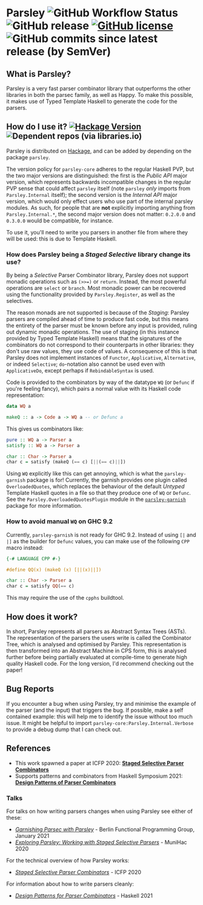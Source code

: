 # Parsley ![GitHub Workflow Status](https://img.shields.io/github/actions/workflow/status/j-mie6/ParsleyHaskell/ci.yaml?branch=master) ![GitHub release](https://img.shields.io/github/v/release/j-mie6/ParsleyHaskell) [![GitHub license](https://img.shields.io/badge/License-BSD%203--Clause-blue.svg)](https://github.com/j-mie6/ParsleyHaskell/blob/master/LICENSE) ![GitHub commits since latest release (by SemVer)](https://img.shields.io/github/commits-since/j-mie6/ParsleyHaskell/latest)

## What is Parsley?
Parsley is a very fast parser combinator library that outperforms the other libraries in both the
parsec family, as well as Happy. To make this possible, it makes use of Typed Template Haskell
to generate the code for the parsers.

## How do I use it? [![Hackage Version](https://img.shields.io/hackage/v/parsley)](https://hackage.haskell.org/package/parsley) ![Dependent repos (via libraries.io)](https://img.shields.io/librariesio/dependent-repos/hackage/parsley)
Parsley is distributed on [Hackage](https://hackage.haskell.org/package/parsley), and can be added by depending on the package `parsley`.

The version policy for `parsley-core` adheres to the regular Haskell PVP, but the two major versions are distinguished: the first is the _Public API_ major version, which represents backwards incompatible changes
in the regular PVP sense that could affect `parsley` itself (note `parsley` _only_ imports from `Parsley.Internal` itself); the second version is the
_Internal API_ major version, which would only effect users who use part of the internal parsley
modules. As such, for people that are **not** explicitly importing anything from `Parsley.Internal.*`, the second major version does not matter: `0.2.0.0` and `0.3.0.0` would be compatible, for instance.

To use it, you'll need to write you parsers in another file from where they will be used: this is
due to Template Haskell.

### How does Parsley being a _Staged Selective_ library change its use?
By being a _Selective_ Parser Combinator library, Parsley does not support monadic operations such
as `(>>=)` or `return`. Instead, the most powerful operations are `select` or `branch`. Most monadic
power can be recovered using the functionality provided by `Parsley.Register`, as well as the
selectives.

The reason monads are not supported is because of the _Staging_: Parsley parsers are compiled ahead
of time to produce fast code, but this means the entirety of the parser must be known before any
input is provided, ruling out dynamic monadic operations. The use of staging (in this instance provided
by Typed Template Haskell) means that the signatures of the combinators do not correspond to their
counterparts in other libraries: they don't use raw values, they use code of values. A consequence
of this is that Parsley does not implement instances of `Functor`, `Applicative`, `Alternative`,
or indeed `Selective`; `do`-notation also cannot be used even with `ApplicativeDo`, except perhaps
if `RebindableSyntax` is used.

Code is provided to the combinators by way of the datatype `WQ` (or `Defunc` if you're feeling fancy),
which pairs a normal value with its Haskell code representation:

```hs
data WQ a

makeQ :: a -> Code a -> WQ a -- or Defunc a
```

This gives us combinators like:

```hs
pure :: WQ a -> Parser a
satisfy :: WQ a -> Parser a

char :: Char -> Parser a
char c = satisfy (makeQ (== c) [||(== c)||])
```

Using `WQ` explicitly like this can get annoying, which is what the `parsley-garnish` package is for!
Currently, the garnish provides one plugin called `OverloadedQuotes`, which replaces the behaviour of
the default _Untyped_ Template Haskell quotes in a file so that they produce one of `WQ` or `Defunc`.
See the `Parsley.OverloadedQuotesPlugin` module in the [`parsley-garnish`](https://hackage.haskell.org/package/parsley-garnish) package for more information.

### How to avoid manual `WQ` on GHC 9.2
Currently, `parsley-garnish` is not ready for GHC 9.2. Instead of using `[|` and `|]` as the builder
for `Defunc` values, you can make use of the following `CPP` macro instead:

```hs
{-# LANGUAGE CPP #-}

#define QQ(x) (makeQ (x) [||(x)||])

char :: Char -> Parser a
char c = satisfy QQ(== c)
```

This may require the use of the `cpphs` buildtool.

## How does it work?
In short, Parsley represents all parsers as Abstract Syntax Trees (ASTs). The representation of the
parsers the users write is called the Combinator Tree, which is analysed and optimised by Parsley.
This representation is then transformed into an Abstract Machine in CPS form, this is analysed further
before being partially evaluated at compile-time to generate high quality Haskell code. For the long
version, I'd recommend checking out the paper!

## Bug Reports
If you encounter a bug when using Parsley, try and minimise the example of the parser (and the input)
that triggers the bug. If possible, make a self contained example: this will help me to identify the
issue without too much issue. It might be helpful to import `parsley-core:Parsley.Internal.Verbose` to provide a
debug dump that I can check out.

## References
* This work spawned a paper at ICFP 2020: [**Staged Selective Parser Combinators**](https://dl.acm.org/doi/10.1145/3409002)
* Supports patterns and combinators from Haskell Symposium 2021: [**Design Patterns of Parser Combinators**](https://dl.acm.org/doi/10.1145/3471874.3472984)

### Talks
For talks on how writing parsers changes when using Parsley see either of these:
* [*Garnishing Parsec with Parsley*](https://www.youtube.com/watch?v=tJcyY9L2z84) - Berlin Functional Programming Group, January 2021
* [*Exploring Parsley: Working with Staged Selective Parsers*](https://www.youtube.com/watch?v=Zhu-cPY1eac) - MuniHac 2020

For the technical overview of how Parsley works:
* [*Staged Selective Parser Combinators*](https://www.youtube.com/watch?v=lH65PvRgm8M) - ICFP 2020

For information about how to write parsers cleanly:
* [*Design Patterns for Parser Combinators*](https://www.youtube.com/watch?v=RwzX1XltOGY) - Haskell 2021
